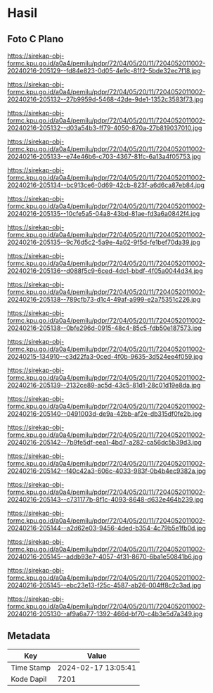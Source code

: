 # Hasil

## Foto C Plano

https://sirekap-obj-formc.kpu.go.id/a0a4/pemilu/pdpr/72/04/05/20/11/7204052011002-20240216-205129--fd84e823-0d05-4e9c-81f2-5bde32ec7f18.jpg

https://sirekap-obj-formc.kpu.go.id/a0a4/pemilu/pdpr/72/04/05/20/11/7204052011002-20240216-205132--27b9959d-5468-42de-9de1-1352c3583f73.jpg

https://sirekap-obj-formc.kpu.go.id/a0a4/pemilu/pdpr/72/04/05/20/11/7204052011002-20240216-205132--d03a54b3-ff79-4050-870a-27b819037010.jpg

https://sirekap-obj-formc.kpu.go.id/a0a4/pemilu/pdpr/72/04/05/20/11/7204052011002-20240216-205133--e74e46b6-c703-4367-81fc-6a13a4f05753.jpg

https://sirekap-obj-formc.kpu.go.id/a0a4/pemilu/pdpr/72/04/05/20/11/7204052011002-20240216-205134--bc913ce6-0d69-42cb-823f-a6d6ca87eb84.jpg

https://sirekap-obj-formc.kpu.go.id/a0a4/pemilu/pdpr/72/04/05/20/11/7204052011002-20240216-205135--10cfe5a5-04a8-43bd-81ae-fd3a6a0842f4.jpg

https://sirekap-obj-formc.kpu.go.id/a0a4/pemilu/pdpr/72/04/05/20/11/7204052011002-20240216-205135--9c76d5c2-5a9e-4a02-9f5d-fe1bef70da39.jpg

https://sirekap-obj-formc.kpu.go.id/a0a4/pemilu/pdpr/72/04/05/20/11/7204052011002-20240216-205136--d088f5c9-6ced-4dc1-bbdf-4f05a0044d34.jpg

https://sirekap-obj-formc.kpu.go.id/a0a4/pemilu/pdpr/72/04/05/20/11/7204052011002-20240216-205138--789cfb73-d1c4-49af-a999-e2a75351c226.jpg

https://sirekap-obj-formc.kpu.go.id/a0a4/pemilu/pdpr/72/04/05/20/11/7204052011002-20240216-205138--0bfe296d-0915-48c4-85c5-fdb50e187573.jpg

https://sirekap-obj-formc.kpu.go.id/a0a4/pemilu/pdpr/72/04/05/20/11/7204052011002-20240215-134910--c3d22fa3-0ced-4f0b-9635-3d524ee4f059.jpg

https://sirekap-obj-formc.kpu.go.id/a0a4/pemilu/pdpr/72/04/05/20/11/7204052011002-20240216-205139--2132ce89-ac5d-43c5-81d1-28c01d19e8da.jpg

https://sirekap-obj-formc.kpu.go.id/a0a4/pemilu/pdpr/72/04/05/20/11/7204052011002-20240216-205140--0491003d-de9a-42bb-af2e-db315df0fe2b.jpg

https://sirekap-obj-formc.kpu.go.id/a0a4/pemilu/pdpr/72/04/05/20/11/7204052011002-20240216-205142--7b9fe5df-eea1-4bd7-a282-ca56dc5b39d3.jpg

https://sirekap-obj-formc.kpu.go.id/a0a4/pemilu/pdpr/72/04/05/20/11/7204052011002-20240216-205142--f40c42a3-606c-4033-983f-0b4b4ec9382a.jpg

https://sirekap-obj-formc.kpu.go.id/a0a4/pemilu/pdpr/72/04/05/20/11/7204052011002-20240216-205143--c731177b-8f1c-4093-8648-d632e464b239.jpg

https://sirekap-obj-formc.kpu.go.id/a0a4/pemilu/pdpr/72/04/05/20/11/7204052011002-20240216-205144--a2d62e03-9456-4ded-b354-4c79b5e1fb0d.jpg

https://sirekap-obj-formc.kpu.go.id/a0a4/pemilu/pdpr/72/04/05/20/11/7204052011002-20240216-205145--addb93e7-4057-4f31-8670-6ba1e50841b6.jpg

https://sirekap-obj-formc.kpu.go.id/a0a4/pemilu/pdpr/72/04/05/20/11/7204052011002-20240216-205145--ebc23e13-f25c-4587-ab26-004ff8c2c3ad.jpg

https://sirekap-obj-formc.kpu.go.id/a0a4/pemilu/pdpr/72/04/05/20/11/7204052011002-20240216-205130--af9a6a77-1392-466d-bf70-c4b3e5d7a349.jpg


## Metadata

| Key        | Value               |
| ---------- | ------------------- |
| Time Stamp | 2024-02-17 13:05:41 |
| Kode Dapil | 7201                |



